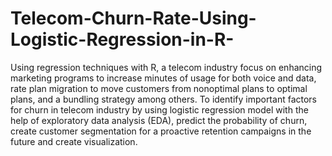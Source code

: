 # Telecom-Churn-Rate-Using-Logistic-Regression-in-R-
Using regression techniques with R, a telecom industry focus on enhancing marketing programs to
increase minutes of usage for both voice and data, rate plan migration to move customers from nonoptimal plans to optimal plans, and a bundling strategy among others. To identify important factors for
churn in telecom industry by using logistic regression model with the help of exploratory data analysis
(EDA), predict the probability of churn, create customer segmentation for a proactive retention
campaigns in the future and create visualization.
